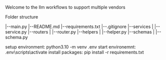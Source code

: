 Welcome to the llm workflows to support multiple vendors

Folder structure

|--main.py
|--README.md
|--requirements.txt
|--.gitignore
|--services
|   |--service.py
|--routers
|   |--router.py
|--helpers
|   |--helper.py
|--schemas
|   |--schema.py


setup environment: python3.10 -m venv .env
start environemnt: .env\scripts\activate
install packages: pip install -r requirements.txt